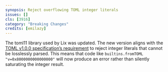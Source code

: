 ```yaml
---
synopsis: Reject overflowing TOML integer literals
issues: []
cls: [3916]
category: "Breaking Changes"
credits: [emilazy]
---
```


The toml11 library used by Lix was updated. The new
version aligns with the [TOML v1.0.0 specification’s
requirement](https://toml.io/en/v1.0.0#integer) to reject integer
literals that cannot be losslessly parsed. This means that code like
`builtins.fromTOML "v=0x8000000000000000"` will now produce an error
rather than silently saturating the integer result.
